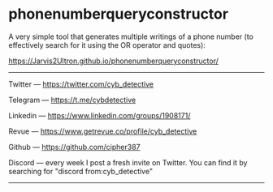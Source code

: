 # phonenumberqueryconstructor
A very simple tool that generates multiple writings of a phone number (to effectively search for it using the OR operator and quotes):

https://Jarvis2Ultron.github.io/phonenumberqueryconstructor/

<hr>

Twitter — https://twitter.com/cyb_detective

Telegram — https://t.me/cybdetective

Linkedin — https://www.linkedin.com/groups/1908171/

Revue — https://www.getrevue.co/profile/cyb_detective

Github — https://github.com/cipher387

Discord — every week I post a fresh invite on Twitter. You can find it by searching for "discord from:cyb_detective"

<hr>
